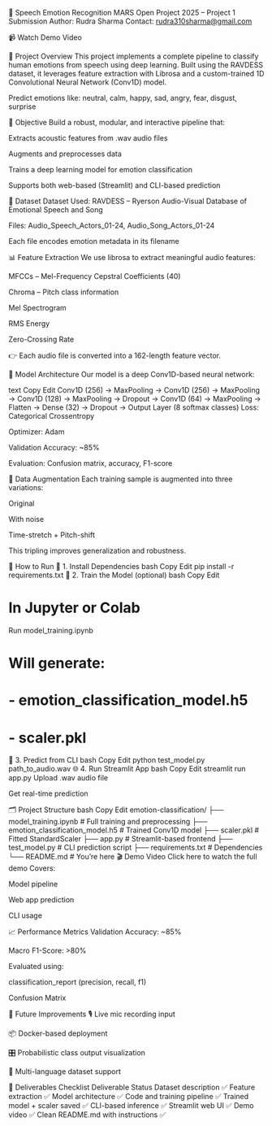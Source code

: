 🎤 Speech Emotion Recognition
MARS Open Project 2025 – Project 1 Submission
Author: Rudra Sharma
Contact: rudra310sharma@gmail.com

📹 Watch Demo Video

🧠 Project Overview
This project implements a complete pipeline to classify human emotions from speech using deep learning. Built using the RAVDESS dataset, it leverages feature extraction with Librosa and a custom-trained 1D Convolutional Neural Network (Conv1D) model.

Predict emotions like: neutral, calm, happy, sad, angry, fear, disgust, surprise

🎯 Objective
Build a robust, modular, and interactive pipeline that:

Extracts acoustic features from .wav audio files

Augments and preprocesses data

Trains a deep learning model for emotion classification

Supports both web-based (Streamlit) and CLI-based prediction

📁 Dataset
Dataset Used: RAVDESS – Ryerson Audio-Visual Database of Emotional Speech and Song

Files: Audio_Speech_Actors_01-24, Audio_Song_Actors_01-24

Each file encodes emotion metadata in its filename

📊 Feature Extraction
We use librosa to extract meaningful audio features:

MFCCs – Mel-Frequency Cepstral Coefficients (40)

Chroma – Pitch class information

Mel Spectrogram

RMS Energy

Zero-Crossing Rate

👉 Each audio file is converted into a 162-length feature vector.

🧱 Model Architecture
Our model is a deep Conv1D-based neural network:

text
Copy
Edit
Conv1D (256) → MaxPooling → 
Conv1D (256) → MaxPooling →
Conv1D (128) → MaxPooling → Dropout →
Conv1D (64) → MaxPooling →
Flatten → Dense (32) → Dropout →
Output Layer (8 softmax classes)
Loss: Categorical Crossentropy

Optimizer: Adam

Validation Accuracy: ~85%

Evaluation: Confusion matrix, accuracy, F1-score

🔄 Data Augmentation
Each training sample is augmented into three variations:

Original

With noise

Time-stretch + Pitch-shift

This tripling improves generalization and robustness.

🚀 How to Run
🔧 1. Install Dependencies
bash
Copy
Edit
pip install -r requirements.txt
🔁 2. Train the Model (optional)
bash
Copy
Edit
# In Jupyter or Colab
Run model_training.ipynb
# Will generate:
# - emotion_classification_model.h5
# - scaler.pkl
📂 3. Predict from CLI
bash
Copy
Edit
python test_model.py path_to_audio.wav
🌐 4. Run Streamlit App
bash
Copy
Edit
streamlit run app.py
Upload .wav audio file

Get real-time prediction

🗂 Project Structure
bash
Copy
Edit
emotion-classification/
├── model_training.ipynb            # Full training and preprocessing
├── emotion_classification_model.h5 # Trained Conv1D model
├── scaler.pkl                      # Fitted StandardScaler
├── app.py                          # Streamlit-based frontend
├── test_model.py                   # CLI prediction script
├── requirements.txt                # Dependencies
└── README.md                       # You’re here
🎬 Demo Video
Click here to watch the full demo
Covers:

Model pipeline

Web app prediction

CLI usage

📈 Performance Metrics
Validation Accuracy: ~85%

Macro F1-Score: >80%

Evaluated using:

classification_report (precision, recall, f1)

Confusion Matrix

🔮 Future Improvements
🎙️ Live mic recording input

📦 Docker-based deployment

🎛️ Probabilistic class output visualization

🎵 Multi-language dataset support

📝 Deliverables Checklist
Deliverable	Status
Dataset description	✅
Feature extraction	✅
Model architecture	✅
Code and training pipeline	✅
Trained model + scaler saved	✅
CLI-based inference	✅
Streamlit web UI	✅
Demo video	✅
Clean README.md with instructions	✅

